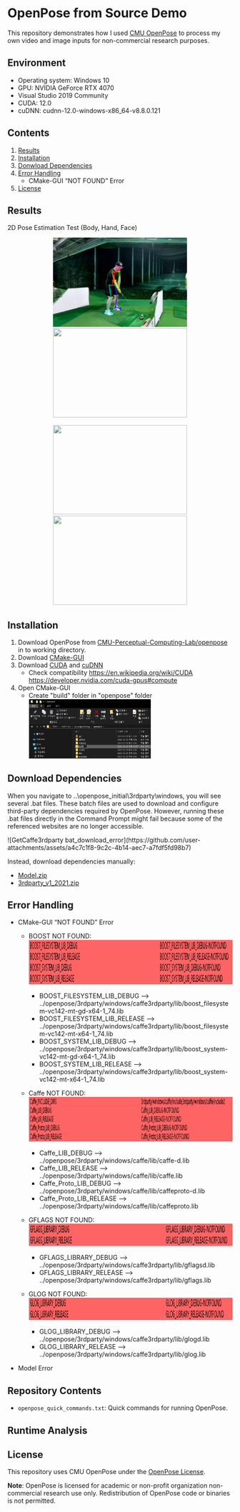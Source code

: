 # OpenPose from Source Demo

This repository demonstrates how I used [CMU OpenPose](https://github.com/CMU-Perceptual-Computing-Lab/openpose) to process my own video and image inputs for non-commercial research purposes.

## Environment 
- Operating system: Windows 10 
- GPU: NVIDIA GeForce RTX 4070
- Visual Studio 2019 Community
- CUDA: 12.0 
- cuDNN: cudnn-12.0-windows-x86_64-v8.8.0.121 

## Contents

1. [Results](#results)
2. [Installation](#installation)
3. [Donwload Dependencies](#Download-Dependencies)
4. [Error Handling](#Error-Handling)
   - CMake-GUI “NOT FOUND” Error
6. [License](#license)

## Results
2D Pose Estimation Test (Body, Hand, Face)
<p align="center">
  <img src="https://github.com/ggamangpro101/openpose-source-demo/blob/master/gif/jm_golf_11.gif" width="300" height="200" />
  <img src="https://github.com/ggamangpro101/openpose-source-demo/blob/master/gif/hand_005.gif" width="300" height="200" />
</p>
<p align="center">
  <img src="https://github.com/ggamangpro101/openpose-source-demo/blob/master/gif/movie_theater_face.gif" width="300" height="200" />
  <img src="https://github.com/ggamangpro101/openpose-source-demo/blob/master/gif/hand_006.gif" width="300" height="200" />
</p>

## Installation
1. Download OpenPose from [CMU-Perceptual-Computing-Lab/openpose](https://github.com/CMU-Perceptual-Computing-Lab/openpose) in to working directory.
2. Download [CMake-GUI](https://cmake.org/download/)
3. Download [CUDA](https://developer.nvidia.com/cuda-toolkit-archive) and [cuDNN](https://developer.nvidia.com/rdp/cudnn-archive)
   - Check compatibility
     https://en.wikipedia.org/wiki/CUDA
     https://developer.nvidia.com/cuda-gpus#compute
4. Open CMake-GUI
   - Create "build" folder in "openpose" folder
     <br>
     <img src="https://github.com/ggamangpro101/openpose-source-demo/blob/master/installation/create_build_folder_zoom.png" width=60% height=60% />


## Download Dependencies
When you navigate to ..\openpose_initial\3rdparty\windows, you will see several .bat files. These batch files are used to download and configure third-party dependencies required by OpenPose. However, running these .bat files directly in the Command Prompt might fail because some of the referenced websites are no longer accessible.
<p>
![GetCaffe3rdparty bat_download_error](https://github.com/user-attachments/assets/a4c7c1f8-9c2c-4b14-aec7-a7fdf5fd98b7)
</p>

Instead, download dependencies manually:
- [Model.zip](https://drive.google.com/file/d/1QCSxJZpnWvM00hx49CJ2zky7PWGzpcEh/edit)
- [3rdparty_v1_2021.zip](https://drive.google.com/file/d/1WvftDLLEwAxeO2A-n12g5IFtfLbMY9mG/edit)

## Error Handling
- CMake-GUI “NOT FOUND” Error
  
  - BOOST NOT FOUND:
    <img src=https://github.com/ggamangpro101/openpose-source-demo/blob/master/error/BOOST_NOTFOUND.png width="900" height="100"/>
      - BOOST_FILESYSTEM_LIB_DEBUG -->
      ../openpose/3rdparty/windows/caffe3rdparty/lib/boost_filesystem-vc142-mt-gd-x64-1_74.lib
      - BOOST_FILESYSTEM_LIB_RELEASE --> 
      ../openpose/3rdparty/windows/caffe3rdparty/lib/boost_filesystem-vc142-mt-x64-1_74.lib
      - BOOST_SYSTEM_LIB_DEBUG -->
      ../openpose/3rdparty/windows/caffe3rdparty/lib/boost_system-vc142-mt-gd-x64-1_74.lib
      - BOOST_SYSTEM_LIB_RELEASE -->
      ../openpose/3rdparty/windows/caffe3rdparty/lib/boost_system-vc142-mt-x64-1_74.lib

  - Caffe NOT FOUND:
    <img src=https://github.com/ggamangpro101/openpose-source-demo/blob/master/error/Caffe_NOTFOUND.png width="900" height="100"/>
      - Caffe_LIB_DEBUG --> 
      ../openpose/3rdparty/windows/caffe/lib/caffe-d.lib
      - Caffe_LIB_RELEASE --> 
      ../openpose/3rdparty/windows/caffe/lib/caffe.lib
      - Caffe_Proto_LIB_DEBUG --> 
      ../openpose/3rdparty/windows/caffe/lib/caffeproto-d.lib
      - Caffe_Proto_LIB_RELEASE --> 
      ../openpose/3rdparty/windows/caffe/lib/caffeproto.lib

  - GFLAGS NOT FOUND:
    <img src=https://github.com/ggamangpro101/openpose-source-demo/blob/master/error/GFLAGS_NOTFOUND.png width="900" height="50"/>
      - GFLAGS_LIBRARY_DEBUG -->
      ../openpose/3rdparty/windows/caffe3rdparty/lib/gflagsd.lib
      - GFLAGS_LIBRARY_RELEASE -->
      ../openpose/3rdparty/windows/caffe3rdparty/lib/gflags.lib 

  - GLOG NOT FOUND:
    <img src=https://github.com/ggamangpro101/openpose-source-demo/blob/master/error/GLOG_NOTFOUND.png width="900" height="50"/>
      - GLOG_LIBRARY_DEBUG -->
      ../openpose/3rdparty/windows/caffe3rdparty/lib/glogd.lib
      - GLOG_LIBRARY_RELEASE -->
      ../openpose/3rdparty/windows/caffe3rdparty/lib/glog.lib

- Model Error

## Repository Contents
- `openpose_quick_commands.txt`: Quick commands for running OpenPose.


## Runtime Analysis


## License
This repository uses CMU OpenPose under the [OpenPose License](https://github.com/CMU-Perceptual-Computing-Lab/openpose/blob/master/LICENSE).

**Note**: OpenPose is licensed for academic or non-profit organization non-commercial research use only. Redistribution of OpenPose code or binaries is not permitted.
